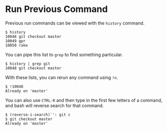 # Run Previous Command

Previous run commands can be viewed with the `history` command.

```shell
$ history
10048 git checkout master
10049 gpr
10050 rake
```

You can pipe this list to `grep` to find something particular.

```shell
$ history | grep git
10048 git checkout master
```

With these lists, you can rerun any command using `!n`.

```shell
$ !10048
Already on 'master'
```

You can also use `CTRL-R` and then type in the first few letters of a command, and bash will reverse search for that command.

```shell
$ (reverse-i-search)`': git c
$ git checkout master
Already on 'master'
```